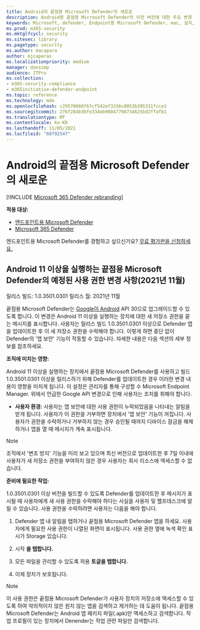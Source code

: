 ```yaml
---
title: Android의 끝점용 Microsoft Defender의 새로운
description: Android용 끝점용 Microsoft Defender의 이전 버전에 대한 주요 변경 내용에 대해 자세히 알아보습니다.
keywords: Microsoft, defender, Endpoint용 Microsoft Defender, mac, 설치, macos, whatsnew
ms.prod: m365-security
ms.mktglfcycl: security
ms.sitesec: library
ms.pagetype: security
ms.author: macapara
author: mjcaparas
ms.localizationpriority: medium
manager: dansimp
audience: ITPro
ms.collection:
- m365-security-compliance
- m365initiative-defender-endpoint
ms.topic: reference
ms.technology: mde
ms.openlocfilehash: c29570668f6fcf542ef3336c8053b395331fcce2
ms.sourcegitcommit: 27bf284b3bfe334eb98847798734625bd2ffafb1
ms.translationtype: MT
ms.contentlocale: ko-KR
ms.lasthandoff: 11/05/2021
ms.locfileid: "60792547"
---
```

# <a name="whats-new-in-microsoft-defender-for-endpoint-on-android"></a>Android의 끝점용 Microsoft Defender의 새로운

[!INCLUDE [Microsoft 365 Defender rebranding](../../includes/microsoft-defender.md)]

**적용 대상:**
- [엔드포인트용 Microsoft Defender](https://go.microsoft.com/fwlink/p/?linkid=2154037)
- [Microsoft 365 Defender](https://go.microsoft.com/fwlink/?linkid=2118804)

엔드포인트용 Microsoft Defender를 경험하고 싶으신가요? [무료 평가판을 신청하세요.](https://signup.microsoft.com/create-account/signup?products=7f379fee-c4f9-4278-b0a1-e4c8c2fcdf7e&ru=https://aka.ms/MDEp2OpenTrial?ocid=docs-wdatp-exposedapis-abovefoldlink)

## <a name="upcoming-permission-changes-for-microsoft-defender-for-endpoint-running-android-11-or-later-nov-2021"></a>Android 11 이상을 실행하는 끝점용 Microsoft Defender의 예정된 사용 권한 변경 사항(2021년 11월)
릴리스 빌드: 1.0.3501.0301 릴리스 월: 2021년 11월

끝점용 Microsoft Defender는 [Google이 Android](https://developer.android.com/distribute/play-policies#APILevel30) API 30으로 업그레이드할 수 있도록 합니다. 이 변경은 Android [](https://developer.android.com/training/data-storage/manage-all-files#all-files-access-google-play) 11 이상을 실행하는 장치에 대한 새 저장소 권한을 묻는 메시지를 표시합니다. 사용자는 릴리스 빌드 1.0.3501.0301 이상으로 Defender 앱을 업데이트한 후 이 새 저장소 권한을 수락해야 합니다. 이렇게 하면 중단 없이 Defender의 '앱 보안' 기능이 작동할 수 있습니다. 자세한 내용은 다음 섹션의 세부 정보를 참조하세요.

**조직에 미치는 영향:**

Android 11 이상을 실행하는 장치에서 끝점용 Microsoft Defender를 사용하고 빌드 1.0.3501.0301 이상을 릴리스하기 위해 Defender를 업데이트한 경우 이러한 변경 내용이 영향을 미치게 됩니다. 이 설정은 관리자를 통해 구성할 수 Microsoft Endpoint Manager. 위에서 언급한 Google API 변경으로 인해 사용자는 조치를 취해야 합니다.

- **사용자 환경:** 사용자는 앱 보안에 대한 사용 권한이 누락되었음을 나타내는 알림을 받게 됩니다. 사용자가 이 권한을 거부하면 장치에서 '앱 보안' 기능이 꺼집니다. 사용자가 권한을 수락하거나 거부하지 않는 경우 승인될 때까지 디바이스 잠금을 해제하거나 앱을 열 때 메시지가 계속 표시됩니다.

>[!NOTE] 
> 조직에서 '변조 방지' 기능을 미리 보고 있으며 최신 버전으로 업데이트한 후 7일 이내에 사용자가 새 저장소 권한을 부여하지 않은 경우 사용자는 회사 리소스에 액세스할 수 없습니다.

**준비에 필요한 작업:**

1.0.3501.0301 이상 버전을 빌드할 수 있도록 Defender를 업데이트한 후 메시지가 표시될 때 사용자에게 새 사용 권한을 수락해야 하다는 사실을 사용자 및 헬프데스크에 알릴 수 있습니다. 사용 권한을 수락하려면 사용자는 다음을 해야 합니다.

1. Defender 앱 내 알림을 탭하거나 끝점용 Microsoft Defender 앱을 하세요. 사용자에게 필요한 사용 권한이 나열된 화면이 표시됩니다. 사용 권한 옆에 녹색 확인 표시가 Storage 있습니다.

2. 시작 **을 탭합니다.**

3. 모든 파일을 관리할 수 있도록 허용 **토글을 탭합니다.** 

4. 이제 장치가 보호됩니다.

  >[!NOTE] 
  >이 사용 권한은 끝점용 Microsoft Defender가 사용자 장치의 저장소에 액세스할 수 있도록 하여 악의적이지 않은 원치 않는 앱을 검색하고 제거하는 데 도움이 됩니다. 끝점용 Microsoft Defender는 Android 앱 패키지 파일(.apk)만 액세스하고 검색합니다. 작업 프로필이 있는 장치에서 Denender는 작업 관련 파일만 검색합니다.








